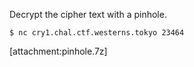 Decrypt the cipher text with a pinhole.
```
$ nc cry1.chal.ctf.westerns.tokyo 23464
```
[attachment:pinhole.7z]
